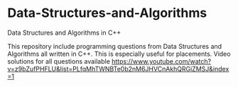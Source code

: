 # Data-Structures-and-Algorithms
Data Structures and Algorithms in C++

This repository include programming questions from Data Structures and Algorithms all written in C++. This is especially useful for placements. 
Video solutions for all questions available https://www.youtube.com/watch?v=z9bZufPHFLU&list=PLfqMhTWNBTe0b2nM6JHVCnAkhQRGiZMSJ&index=1
